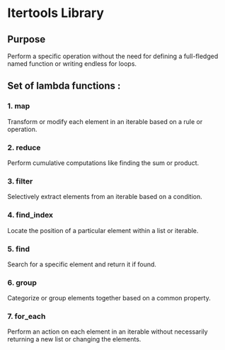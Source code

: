 # Itertools Library

## Purpose
Perform a specific operation without the need for defining a full-fledged named function or writing endless for loops.

## Set of lambda functions :

### 1. map
Transform or modify each element in an iterable based on a rule or operation.

### 2. reduce
Perform cumulative computations like finding the sum or product.

### 3. filter
Selectively extract elements from an iterable based on a condition.

### 4. find_index
Locate the position of a particular element within a list or iterable.

### 5. find
Search for a specific element and return it if found.

### 6. group
Categorize or group elements together based on a common property.

### 7. for_each
Perform an action on each element in an iterable without necessarily returning a new list or changing the elements.
